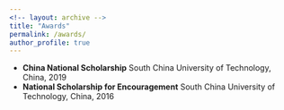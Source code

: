 ```yaml
---
<!-- layout: archive -->
title: "Awards"
permalink: /awards/
author_profile: true
---
```


* **China National Scholarship** South China University of Technology, China, 2019
* **National Scholarship for Encouragement** South China University of Technology, China, 2016
